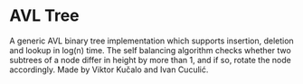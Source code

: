 # AVL Tree

A generic AVL binary tree implementation which supports insertion, deletion and lookup in log(n) time.
The self balancing algorithm checks whether two subtrees of a node differ in height by more than 1, and if so, rotate the node accordingly.
Made by Viktor Kučalo and Ivan Cuculić.
